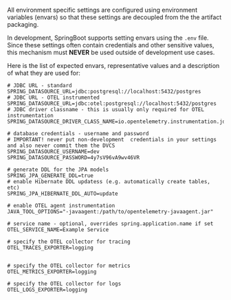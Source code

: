 All environment specific settings are configured using environment variables (envars) so that these
settings are decoupled from the the artifact packaging.

In development, SpringBoot supports setting envars using the `.env` file. Since these settings often contain
credentials and other sensitive values, this mechanism must **NEVER** be used outside of development use cases.

Here is the list of expected envars, representative values and a description of what they are used for:

    # JDBC URL - standard
    SPRING_DATASOURCE_URL=jdbc:postgresql://localhost:5432/postgres
    # JDBC URL - OTEL instrumented
    SPRING_DATASOURCE_URL=jdbc:otel:postgresql://localhost:5432/postgres
    # JDBC driver classname - this is usually only required for OTEL instrumentation
    SPRING_DATASOURCE_DRIVER_CLASS_NAME=io.opentelemetry.instrumentation.jdbc.OpenTelemetryDriver

    # database credentials - username and password
    # IMPORTANT! never put non-development  credentials in your settings and also never commit them the DVCS
    SPRING_DATASOURCE_USERNAME=dev
    SPRING_DATASOURCE_PASSWORD=4y7sV96vA9wv46VR

    # generate DDL for the JPA models
    SPRING_JPA_GENERATE_DDL=true
    # enable Hibernate DDL updatess (e.g. automatically create tables, etc)
    SPRING_JPA_HIBERNATE_DDL_AUTO=update
    
    # enable OTEL agent instrumentation
    JAVA_TOOL_OPTIONS="-javaagent:/path/to/opentelemetry-javaagent.jar"

    # service name - optional, overrides spring.application.name if set
    OTEL_SERVICE_NAME=Example Service

    # specify the OTEL collector for tracing
    OTEL_TRACES_EXPORTER=logging


    # specify the OTEL collector for metrics
    OTEL_METRICS_EXPORTER=logging

    # specify the OTEL collector for logs
    OTEL_LOGS_EXPORTER=logging

